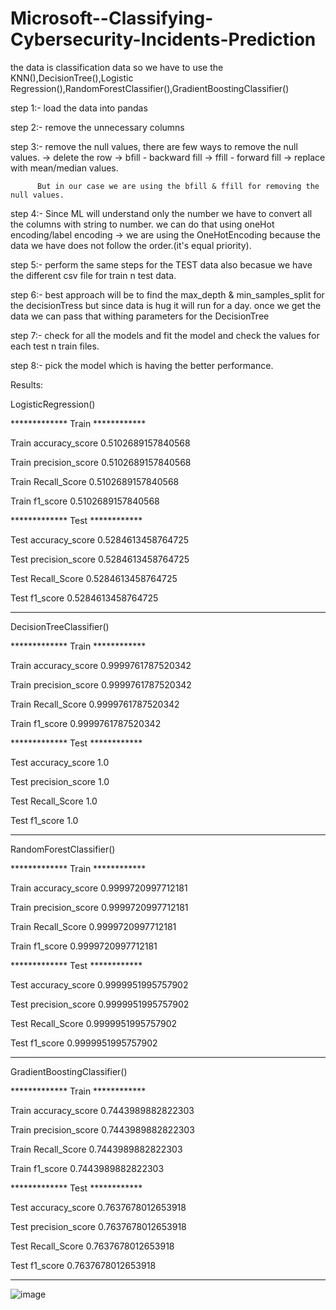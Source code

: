 # Microsoft--Classifying-Cybersecurity-Incidents-Prediction

the data is classification data so we have to use the KNN(),DecisionTree(),Logistic Regression(),RandomForestClassifier(),GradientBoostingClassifier()

step 1:- load the data into pandas

step 2:- remove the unnecessary columns

step 3:- remove the null values, there are few ways to remove the null values.
          -> delete the row
          -> bfill - backward fill
          -> ffill - forward fill
          -> replace with mean/median values.

          But in our case we are using the bfill & ffill for removing the null values.

step 4:- Since ML will understand only the number we have to convert all the columns with string to number. we can do that using oneHot encoding/label encoding
          -> we are using the OneHotEncoding because the data we have does not follow the order.(it's equal priority).

step 5:- perform the same steps for the TEST data also becasue we have the different csv file for train n test data.

step 6:- best approach will be to find the max_depth & min_samples_split for the decisionTress but since data is hug it will run for a day. once we get the data we can pass that withing parameters for the DecisionTree

step 7:- check for all the models and fit the model and check the values for each test n train files.

step 8:- pick the model which is having the better performance.


Results:

    
LogisticRegression()
    
************* Train ************

Train accuracy_score 0.5102689157840568 

Train precision_score 0.5102689157840568

Train Recall_Score 0.5102689157840568

Train f1_score 0.5102689157840568

************* Test ************

Test accuracy_score 0.5284613458764725

Test precision_score 0.5284613458764725

Test Recall_Score 0.5284613458764725

Test f1_score 0.5284613458764725

******************************

   DecisionTreeClassifier()
   
************* Train ************

Train accuracy_score 0.9999761787520342

Train precision_score 0.9999761787520342

Train Recall_Score 0.9999761787520342

Train f1_score 0.9999761787520342

************* Test ************

Test accuracy_score 1.0

Test precision_score 1.0

Test Recall_Score 1.0

Test f1_score 1.0

******************************

   RandomForestClassifier()
   
************* Train ************

Train accuracy_score 0.9999720997712181

Train precision_score 0.9999720997712181

Train Recall_Score 0.9999720997712181

Train f1_score 0.9999720997712181

************* Test ************

Test accuracy_score 0.9999951995757902

Test precision_score 0.9999951995757902

Test Recall_Score 0.9999951995757902

Test f1_score 0.9999951995757902

******************************

GradientBoostingClassifier()

************* Train ************

Train accuracy_score 0.7443989882822303

Train precision_score 0.7443989882822303

Train Recall_Score 0.7443989882822303

Train f1_score 0.7443989882822303

************* Test ************

Test accuracy_score 0.7637678012653918

Test precision_score 0.7637678012653918

Test Recall_Score 0.7637678012653918

Test f1_score 0.7637678012653918

******************************
![image](https://github.com/user-attachments/assets/548d4dc7-2ed1-4705-bd4f-8b9678013348)


